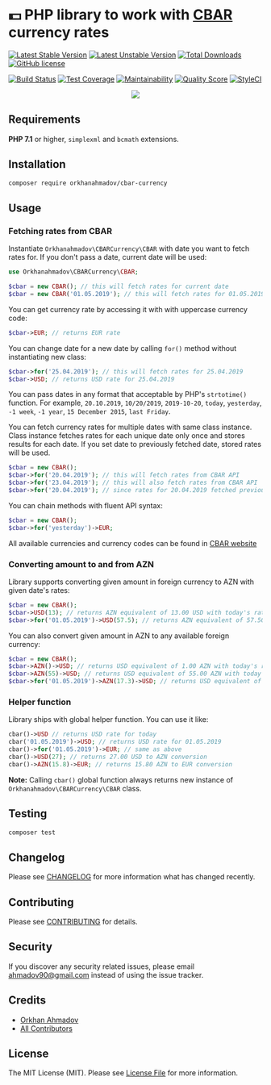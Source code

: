 # :dollar: PHP library to work with [CBAR](https://www.cbar.az/home?language=en) currency rates

[![Latest Stable Version](https://poser.pugx.org/orkhanahmadov/cbar-currency/v/stable)](https://packagist.org/packages/orkhanahmadov/cbar-currency)
[![Latest Unstable Version](https://poser.pugx.org/orkhanahmadov/cbar-currency/v/unstable)](https://packagist.org/packages/orkhanahmadov/cbar-currency)
[![Total Downloads](https://img.shields.io/packagist/dt/orkhanahmadov/cbar-currency)](https://packagist.org/packages/orkhanahmadov/cbar-currency)
[![GitHub license](https://img.shields.io/github/license/orkhanahmadov/cbar-currency.svg)](https://github.com/orkhanahmadov/cbar-currency/blob/master/LICENSE.md)

[![Build Status](https://img.shields.io/travis/orkhanahmadov/cbar-currency.svg)](https://travis-ci.org/orkhanahmadov/cbar-currency)
[![Test Coverage](https://api.codeclimate.com/v1/badges/d5cf2c42b3f6febb6a29/test_coverage)](https://codeclimate.com/github/orkhanahmadov/cbar-currency/test_coverage)
[![Maintainability](https://api.codeclimate.com/v1/badges/d5cf2c42b3f6febb6a29/maintainability)](https://codeclimate.com/github/orkhanahmadov/cbar-currency/maintainability)
[![Quality Score](https://img.shields.io/scrutinizer/g/orkhanahmadov/cbar-currency.svg)](https://scrutinizer-ci.com/g/orkhanahmadov/cbar-currency)
[![StyleCI](https://github.styleci.io/repos/184592322/shield?branch=master)](https://github.styleci.io/repos/184592322)


<p align="center">
<img src="https://raw.githubusercontent.com/orkhanahmadov/cbar-currency/master/screenshot.png" />
</p>

## Requirements

**PHP 7.1** or higher, ``simplexml`` and ``bcmath`` extensions.

## Installation

```bash
composer require orkhanahmadov/cbar-currency
```

## Usage

### Fetching rates from CBAR

Instantiate ``Orkhanahmadov\CBARCurrency\CBAR`` with date you want to fetch rates for. If you don't pass a date, current date will be used:

```php
use Orkhanahmadov\CBARCurrency\CBAR;

$cbar = new CBAR(); // this will fetch rates for current date
$cbar = new CBAR('01.05.2019'); // this will fetch rates for 01.05.2019
```

You can get currency rate by accessing it with with uppercase currency code:

```php
$cbar->EUR; // returns EUR rate
```

You can change date for a new date by calling ``for()`` method without instantiating new class:

```php
$cbar->for('25.04.2019'); // this will fetch rates for 25.04.2019
$cbar->USD; // returns USD rate for 25.04.2019
```

You can pass dates in any format that acceptable by PHP's ``strtotime()`` function.
For example, ``20.10.2019``, ``10/20/2019``, ``2019-10-20``, ``today``, ``yesterday``, ``-1 week``, ``-1 year``, ``15 December 2015``, ``last Friday``.

You can fetch currency rates for multiple dates with same class instance.
Class instance fetches rates for each unique date only once and stores results for each date.
If you set date to previously fetched date, stored rates will be used.

```php
$cbar = new CBAR();
$cbar->for('20.04.2019'); // this will fetch rates from CBAR API
$cbar->for('23.04.2019'); // this will also fetch rates from CBAR API
$cbar->for('20.04.2019'); // since rates for 20.04.2019 fetched previously stored rates will be used instead of fetching rates for same day again
```

You can chain methods with fluent API syntax:

```php
$cbar = new CBAR();
$cbar->for('yesterday')->EUR;
```

All available currencies and currency codes can be found in [CBAR website](https://www.cbar.az/currency/rates?language=en)

### Converting amount to and from AZN

Library supports converting given amount in foreign currency to AZN with given date's rates:

```php
$cbar = new CBAR();
$cbar->USD(13); // returns AZN equivalent of 13.00 USD with today's rates
$cbar->for('01.05.2019')->USD(57.5); // returns AZN equivalent of 57.50 USD with 01.05.2019 rates
```

You can also convert given amount in AZN to any available foreign currency:

```php
$cbar = new CBAR();
$cbar->AZN()->USD; // returns USD equivalent of 1.00 AZN with today's rates
$cbar->AZN(55)->USD; // returns USD equivalent of 55.00 AZN with today's rates
$cbar->for('01.05.2019')->AZN(17.3)->USD; // returns USD equivalent of 17.30 AZN with 01.05.2019 rates
```

### Helper function

Library ships with global helper function. You can use it like:

```php
cbar()->USD // returns USD rate for today
cbar('01.05.2019')->USD; // returns USD rate for 01.05.2019
cbar()->for('01.05.2019')->EUR; // same as above
cbar()->USD(27); // returns 27.00 USD to AZN conversion
cbar()->AZN(15.8)->EUR; // returns 15.80 AZN to EUR conversion
```

**Note:** Calling ``cbar()`` global function always returns new instance of ``Orkhanahmadov\CBARCurrency\CBAR`` class.

## Testing

``` bash
composer test
```

## Changelog

Please see [CHANGELOG](CHANGELOG.md) for more information what has changed recently.

## Contributing

Please see [CONTRIBUTING](CONTRIBUTING.md) for details.

## Security

If you discover any security related issues, please email ahmadov90@gmail.com instead of using the issue tracker.

## Credits

- [Orkhan Ahmadov](https://github.com/orkhanahmadov)
- [All Contributors](../../contributors)

## License

The MIT License (MIT). Please see [License File](LICENSE.md) for more information.
